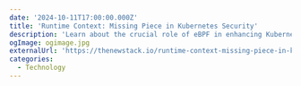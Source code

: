 ```yaml
---
date: '2024-10-11T17:00:00.000Z'
title: 'Runtime Context: Missing Piece in Kubernetes Security'
description: 'Learn about the crucial role of eBPF in enhancing Kubernetes security and how organization can levarge it to gain real-time insights, detect anomalies, and implement more effective security policies'
ogImage: ogimage.jpg
externalUrl: 'https://thenewstack.io/runtime-context-missing-piece-in-kubernetes-security/'
categories:
  - Technology
---
```

